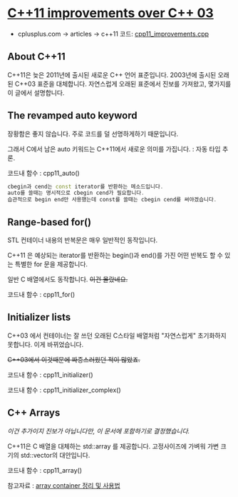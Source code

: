 # [C++11 improvements over C++ 03](http://cplusplus.com/articles/EzywvCM9/)

- cplusplus.com -> articles -> c++11
코드: [cpp11_improvements.cpp](./cpp11_improvements.cpp)

## About C++11
C++11은 늦은 2011년에 출시된 새로운 C++ 언어 표준입니다. 2003년에 출시된 오래된 C++03 표준을 대체합니다. 자연스럽게 오래된 표준에서 진보를 가져왔고, 몇가지를 이 글에서 설명합니다.

## The revamped auto keyword

장황함은 좋지 않습니다. 주로 코드를 덜 선명하게하기 때문입니다. 

그래서 C에서 남은 auto 키워드는 C++11에서 새로운 의미를 가집니다. : 자동 타입 추론.

코드내 함수 : cpp11_auto()

```cpp
cbegin과 cend는 const iterator를 반환하는 메소드입니다.
auto를 쓸때는 명시적으로 cbegin cend가 필요합니다.
습관적으로 begin end만 사용했는데 const를 쓸때는 cbegin cend를 써야겠습니다.
```

## Range-based for()
STL 컨테이너 내용의 반복문은 매우 일반적인 동작입니다.

C++11 은 예상되는 iterator를 반환하는 begin()과 end()를 가진 어떤 반복도 할 수 있는 특별한 for 문을 제공합니다.

일반 C 배열에서도 동작합니다. ~~이건 몰랐네요.~~

코드내 함수 : cpp11_for()

## Initializer lists
C++03 에서 컨테이너는 잘 쓰던 오래된 C스타일 배열처럼 "자연스럽게" 초기화하지 못합니다. 이게 바뀌었습니다.

~~C++03에서 이것때문에 짜증스러웠던 적이 많았죠.~~

코드내 함수 : cpp11_initializer()

코드내 함수 : cpp11_initializer_complex()

## C++ Arrays
*이건 추가이지 진보가 아닙니다만, 이 문서에 포함하기로 결정했습니다.*

C++11은 C 배열을 대체하는 std::array 를 제공합니다. 고정사이즈에 가벼워 가변 크기의 std::vector의 대안입니다.

코드내 함수 : cpp11_array()

참고자료 : [array container 정리 및 사용법](https://blockdmask.tistory.com/332)